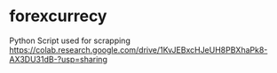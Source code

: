 # forexcurrecy

Python Script used for scrapping
https://colab.research.google.com/drive/1KvJEBxcHJeUH8PBXhaPk8-AX3DU31dB-?usp=sharing
